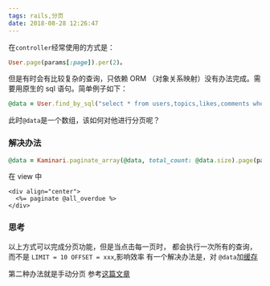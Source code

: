 ```yaml
---
tags: rails,分页
date: 2018-08-28 12:26:47
---
```


在`controller`经常使用的方式是：

```ruby
User.page(params[:page]).per(2)。
```

但是有时会有比较复杂的查询，只依赖 ORM （对象关系映射）没有办法完成。需要用原生的 sql 语句。简单例子如下：

```ruby
@data = User.find_by_sql("select * from users,topics,likes,comments where topics.user_id = users.id and likes.type = comments.status")
```

此时`@data`是一个数组，该如何对他进行分页呢？

### 解决办法

```ruby
@data = Kaminari.paginate_array(@data, total_count: @data.size).page(params[:page]).per(10)
```

在 view 中

```erb
<div align="center">
  <%= paginate @all_overdue %>
</div>
```

### 思考

以上方式可以完成分页功能，但是当点击每一页时， 都会执行一次所有的查询，而不是 `LIMIT = 10 OFFSET = xxx`,影响效率
有一个解决办法是，对 `@data`加[缓存](http://dccmm.world/topics/rails-%E7%BC%93%E5%AD%98%E4%B9%8B%E4%BD%8E%E5%B1%82%E7%BC%93%E5%AD%98)

第二种办法就是手动分页 参考[这篇文章](http://jameshuynh.com/rails/paginate/find_by_sql/2017/09/30/how-to-paginate-rails-find-by-sql-result/)
